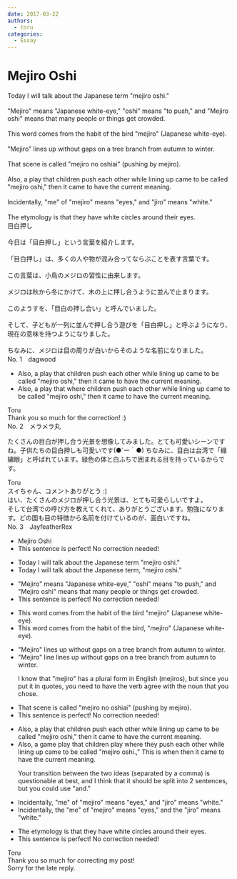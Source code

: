 ```yaml
---
date: 2017-03-22
authors:
  - toru
categories:
  - Essay
---
```


<h1 id="subject_show">Mejiro Oshi</h1>
<div class="date" hidden>Mar 22, 2017 14:03</div>
<div id="post"><div id="body_show_ori">
Today I will talk about the Japanese term "mejiro oshi."<br/><br/>"Mejiro" means "Japanese white-eye," "oshi" means "to push," and "Mejiro oshi" means that many people or things get crowded.<br/><br/>This word comes from the habit of the bird "mejiro" (Japanese white-eye).<br/><br/>"Mejiro" lines up without gaps on a tree branch from autumn to winter. <br/><br/>That scene is called "mejiro no oshiai" (pushing by mejiro).<br/><br/>Also, a play that children push each other while lining up came to be called "mejiro oshi," then it came to have the current meaning.<br/><br/>Incidentally, "me" of "mejiro" means "eyes," and "jiro" means "white."<br/><br/>The etymology is that they have white circles around their eyes.
</div></div>

<!-- more -->

<div id="post_ja"><div id="body_show_mo">
目白押し<br/><br/>今日は「目白押し」という言葉を紹介します。<br/><br/>「目白押し」は、多くの人や物が混み合ってならぶことを表す言葉です。<br/><br/>この言葉は、小鳥のメジロの習性に由来します。<br/><br/>メジロは秋から冬にかけて、木の上に押し合うように並んで止まります。<br/><br/>このようすを、「目白の押し合い」と呼んでいました。<br/><br/>そして、子どもが一列に並んで押し合う遊びを「目白押し」と呼ぶようになり、現在の意味を持つようになりました。<br/><br/>ちなみに、メジロは目の周りが白いからそのような名前になりました。
</div></div>
<div id="block"><div class="first_name"> No. 1　<span class="just_name">dagwood</span></div><div id="block2">
<ul class="correction_field">
<li class="incorrect">Also, a play that children push each other while lining up came to be called "mejiro oshi," then it came to have the current meaning.</li>
<li class="corrected correct">
Also, a play <span class="sline">that</span> <span class="f_red">where </span>children push each other while lining up came to be called "mejiro oshi," then it came to have the current meaning.
</li>
</ul>
</div><div class="name"><span class="just_name">Toru</span><br>
Thank you so much for the correction! :)
</div>
</div>
<div id="block"><div class="first_name"> No. 2　<span class="just_name">メラメラ丸</span></div><div id="block2">
<p class="comment_small">
 たくさんの目白が押し合う光景を想像してみました。とても可愛いシーンですね。子供たちの目白押しも可愛いです(●´ー｀●) ちなみに、目白は台湾で「綠繡眼」と呼ばれています。緑色の体と白ふちで囲まれる目を持っているからです。
</p>

</div><div class="name"><span class="just_name">Toru</span><br>
スイちゃん、コメントありがとう :)<br/>はい、たくさんのメジロが押し合う光景は、とても可愛らしいですよ。<br/>そして台湾での呼び方を教えてくれて、ありがとうございます。勉強になります。どの国も目の特徴から名前を付けているのが、面白いですね。
</div>
</div>
<div id="block"><div class="first_name"> No. 3　<span class="just_name">JayfeatherRex</span></div><div id="block2">
<ul class="correction_field">
<li class="incorrect">Mejiro Oshi</li>
<li class="corrected perfect">This sentence is perfect! No correction needed!</li>
</ul>
<ul class="correction_field">
<li class="incorrect">Today I will talk about the Japanese term "mejiro oshi."</li>
<li class="corrected correct">
Today I will talk about the Japanese term<span class="f_red">,</span> "mejiro oshi."
</li>
</ul>
<ul class="correction_field">
<li class="incorrect">"Mejiro" means "Japanese white-eye," "oshi" means "to push," and "Mejiro oshi" means that many people or things get crowded.</li>
<li class="corrected perfect">This sentence is perfect! No correction needed!</li>
</ul>
<ul class="correction_field">
<li class="incorrect">This word comes from the habit of the bird "mejiro" (Japanese white-eye).</li>
<li class="corrected correct">
This word comes from the habit of the bird<span class="f_red">,</span> "mejiro" (Japanese white-eye).
</li>
</ul>
<ul class="correction_field">
<li class="incorrect">"Mejiro" lines up without gaps on a tree branch from autumn to winter.</li>
<li class="corrected correct">
"Mejiro" <span class="f_red">line </span><span class="sline">lines </span>up without gaps on a tree branch from autumn to winter.
<p class="correction_comment">I know that "mejiro" has a plural form in English (mejiros), but since you put it in quotes, you need to have the verb agree with the noun that you chose.</p>
</li>
</ul>
<ul class="correction_field">
<li class="incorrect">That scene is called "mejiro no oshiai" (pushing by mejiro).</li>
<li class="corrected perfect">This sentence is perfect! No correction needed!</li>
</ul>
<ul class="correction_field">
<li class="incorrect">Also, a play that children push each other while lining up came to be called "mejiro oshi," then it came to have the current meaning.</li>
<li class="corrected correct">
Also, a <span class="f_red">game </span><span class="sline">play </span>that children <span class="f_red">play where they </span>push each other while lining up came to be called "mejiro oshi<span class="f_red">.</span><span class="sline">,</span>" <span class="f_red">This is when </span><span class="sline">then </span>it came to have the current meaning.
<p class="correction_comment">Your transition between the two ideas (separated by a comma) is questionable at best, and I think that it should be split into 2 sentences, but you could use "and."</p>
</li>
</ul>
<ul class="correction_field">
<li class="incorrect">Incidentally, "me" of "mejiro" means "eyes," and "jiro" means "white."</li>
<li class="corrected correct">
Incidentally, <span class="f_red">the </span>"me" of "mejiro" means "eyes," and <span class="f_red">the </span>"jiro" means "white."
</li>
</ul>
<ul class="correction_field">
<li class="incorrect">The etymology is that they have white circles around their eyes.</li>
<li class="corrected perfect">This sentence is perfect! No correction needed!</li>
</ul>
</div><div class="name"><span class="just_name">Toru</span><br>
Thank you so much for correcting my post!<br/>Sorry for the late reply.
</div>
</div>

